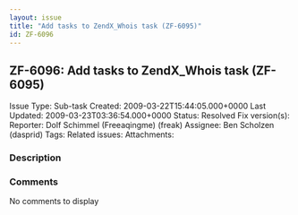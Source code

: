 ```yaml
---
layout: issue
title: "Add tasks to ZendX_Whois task (ZF-6095)"
id: ZF-6096
---
```


ZF-6096: Add tasks to ZendX\_Whois task (ZF-6095)
-------------------------------------------------

 Issue Type: Sub-task Created: 2009-03-22T15:44:05.000+0000 Last Updated: 2009-03-23T03:36:54.000+0000 Status: Resolved Fix version(s): 
 Reporter:  Dolf Schimmel (Freeaqingme) (freak)  Assignee:  Ben Scholzen (dasprid)  Tags: 
 Related issues: 
 Attachments: 
### Description

 

 

### Comments

No comments to display